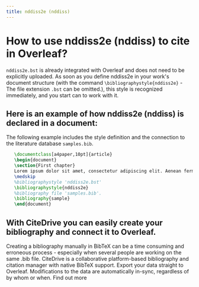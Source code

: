```yaml
---
title: nddiss2e (nddiss)
---
```


# How to use nddiss2e (nddiss) to cite in Overleaf? 
`nddiss2e.bst` is already integrated with Overleaf and does not need to be explicitly uploaded. As soon as you define nddiss2e in your work's document structure (with the command `\bibliographystyle{nddiss2e}` - The file extension `.bst` can be omitted.), this style is recognized immediately, and you start can to work with it.

## Here is an example of how nddiss2e (nddiss) is declared in a document:
The following example includes the style definition and the connection to the literature database `samples.bib`.
```tex
   \documentclass[a4paper,10pt]{article}
   \begin{document}
   \section{First chapter}
   Lorem ipsum dolor sit amet, consectetur adipiscing elit. Aenean fermentum justo massa, ut maximus mauris sodales et. Aenean vel elit a erat rhoncus pharetra.
   \medskip
   %bibliographystyle 'nddiss2e.bst'
   \bibliographystyle{nddiss2e}
   %bibliography file 'samples.bib'.
   \bibliography{sample}
   \end{document}
```

## With CiteDrive you can easily create your bibliography and connect it to Overleaf. 
Creating a bibliography manually in BibTeX can be a time consuming and erroneous process - especially when several people are working on the same .bib file. CiteDrive is a collaborative platform-based bibliography and citation manager with native BibTeX support. Export your data straight to Overleaf. Modifications to the data are automatically in-sync, regardless of by whom or when. Find out more